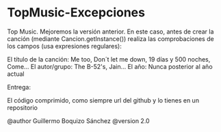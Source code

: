 # TopMusic-Excepciones

 Top Music. Mejoremos la versión anterior. En este caso, antes de crear la
 canción (mediante Cancion.getInstance()) realiza las comprobaciones de los
 campos (usa expresiones regulares):
 
 El título de la canción: Me too, Don´t let me down, 19 días y 500 noches,
 Come... El autor/grupo: The B-52's, Jain... El año: Nunca posterior al año
 actual
 
 Entrega:
 
 El código comprimido, como siempre url del github y lo tienes en un
 repositorio
 
 @author Guillermo Boquizo Sánchez
 @version 2.0
 
